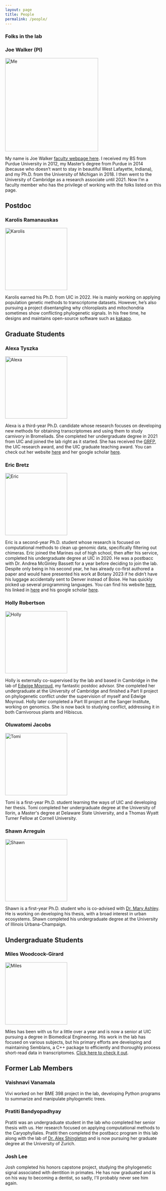 ```yaml
---
layout: page
title: People
permalink: /people/
---
```


### Folks in the lab


### Joe Walker (PI)

<img src="https://walkerlab-uic.github.io/pictures/Me.jpg" alt="Me" width="300"/>

My name is Joe Walker [faculty webpage here](https://bios.uic.edu/profiles/walker-joseph/). I received my BS from Purdue University in 2012, my Master’s degree from Purdue in 2014 (because who doesn’t want to stay in beautiful West Lafayette, Indiana), and my Ph.D. from the University of Michigan in 2018. I then went to the University of Cambridge as a research associate until 2021. Now I’m a faculty member who has the privilege of working with the folks listed on this page.

## Postdoc

### Karolis Ramanauskas

<img src="https://walkerlab-uic.github.io/pictures/Karolis.png" alt="Karolis" width="200"/>

Karolis earned his Ph.D. from UIC in 2022. He is mainly working on applying population genetic methods to transcriptome datasets. However, he’s also pursuing a project disentangling why chloroplasts and mitochondria sometimes show conflicting phylogenetic signals. In his free time, he designs and maintains open-source software such as [kakapo](https://github.com/karolisr/kakapo).

## Graduate Students

### Alexa Tyszka

<img src="https://walkerlab-uic.github.io/pictures/Alexa.jpg" alt="Alexa" width="200"/>

Alexa is a third-year Ph.D. candidate whose research focuses on developing new methods for obtaining transcriptomes and using them to study carnivory in Bromeliads. She completed her undergraduate degree in 2021 from UIC and joined the lab right as it started. She has received the [GRFP]( https://bios.uic.edu/news-stories/undergraduate-alexa-tyszka-awarded-national-science-foundation-graduate-research-fellowship/), the UIC research award, and the UIC graduate teaching award. You can check out her website [here]( https://atyszka.org/) and her google scholar [here]( https://scholar.google.com/citations?hl=en&user=P67UxboAAAAJ).

### Eric Bretz

<img src="https://walkerlab-uic.github.io/pictures/Eric.png" alt="Eric" width="200"/>

Eric is a second-year Ph.D. student whose research is focused on computational methods to clean up genomic data, specifically filtering out chimeras. Eric joined the Marines out of high school, then after his service, completed his undergraduate degree at UIC in 2020. He was a postbacc with Dr. Andrea McGinley Bassett for a year before deciding to join the lab. Despite only being in his second year, he has already co-first authored a paper and would have presented his work at Botany 2023 if he didn’t have his luggage accidentally sent to Denver instead of Boise. He has quickly picked up several programming languages. You can find his website [here]( https://ericbretz.weebly.com/), his linked in [here]( https://www.linkedin.com/in/eric-bretz-172986210/) and his google scholar [here]( https://bios.uic.edu/profiles/bretz-eric/).

### Holly Robertson

<img src="https://walkerlab-uic.github.io/pictures/Holly.jpeg" alt="Holly" width="200"/>

Holly is externally co-supervised by the lab and based in Cambridge in the lab of [Edwige Moyroud](https://www.slcu.cam.ac.uk/people/edwige-moyroud), my fantastic postdoc advisor. She completed her undergraduate at the University of Cambridge and finished a Part II project on phylogenetic conflict under the supervision of myself and Edwige Moyroud. Holly later completed a Part III project at the Sanger Institute, working on genomics. She is now back to studying conflict, addressing it in both Carnivorous plants and Hibiscus.

### Oluwatomi Jacobs

<img src="https://walkerlab-uic.github.io/pictures/Tomi.jpeg" alt="Tomi" width="200"/>

Tomi is a first-year Ph.D. student learning the ways of UIC and developing her thesis. Tomi completed her undergraduate degree at the University of Ilorin, a Master's degree at Delaware State University, and a Thomas Wyatt Turner Fellow at Cornell University.

### Shawn Arreguin

<img src="https://walkerlab-uic.github.io/pictures/Shawn.jpeg" alt="Shawn" width="200"/>

Shawn is a first-year Ph.D. student who is co-advised with [Dr. Mary Ashley]( https://bios.uic.edu/profiles/mary-ashley/). He is working on developing his thesis, with a broad interest in urban ecosystems. Shawn completed his undergraduate degree at the University of Illinois Urbana-Champaign.

## Undergraduate Students

### Miles Woodcock-Girard

<img src="https://walkerlab-uic.github.io/pictures/Miles.jpg" alt="Miles" width="200"/>

Miles has been with us for a little over a year and is now a senior at UIC pursuing a degree in Biomedical Engineering. His work in the lab has focused on various subjects, but his primary efforts are developing and maintaining Semblans, a C++ package to efficiently and thoroughly process short-read data in transcriptomes. [Click here to check it out](https://github.com/gladshire/Semblans).

## Former Lab Members

### Vaishnavi Vanamala

Vivi worked on her BME 398 project in the lab, developing Python programs to summarize and manipulate phylogenetic trees.

### Pratiti Bandyopadhyay

Pratiti was an undergraduate student in the lab who completed her senior thesis with us. Her research focused on applying computational methods to the Caryophyllales. Pratiti then completed the postbacc program in this lab along with the lab of [Dr. Alex Shingleton]( https://bios.uic.edu/profiles/shingleton-alexander/) and is now pursuing her graduate degree at the University of Zurich.

### Josh Lee

Josh completed his honors capstone project, studying the phylogenetic signal associated with dentition in primates. He has now graduated and is on his way to becoming a dentist, so sadly, I'll probably never see him again. 